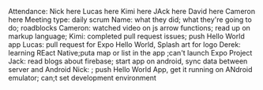 Attendance: Nick here
            Lucas here
            Kimi here
            JAck here
            David here
            Cameron here
 Meeting type: daily scrum
            Name: what they did; what they're going to do; roadblocks
            Cameron: watched video on js arrow functions; read up on markup language; 
            Kimi: completed pull request issues; push Hello World app
            Lucas: pull request for Expo Hello World, Splash art for logo
            Derek: learning REact Native;puta map or list in the app ;can't launch Expo Project
            Jack: read blogs about firebase; start app on android, sync data between server and Android
            Nick: ; push Hello World App, get it running on ANdroid emulator; can;t set development environment
